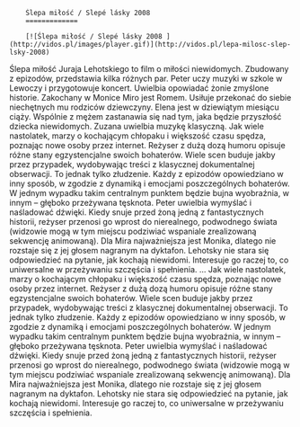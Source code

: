 
        Ślepa miłość / Slepé lásky 2008 
        =============
        
        [![Ślepa miłość / Slepé lásky 2008 ](http://vidos.pl/images/player.gif)](http://vidos.pl/lepa-milosc-slep-lsky-2008)
        
        
 Ślepa miłość Juraja Lehotskiego to film o miłości niewidomych. Zbudowany z epizodów, przedstawia kilka różnych par. Peter uczy muzyki w szkole w Lewoczy i przygotowuje koncert. Uwielbia opowiadać żonie zmyślone historie. Zakochany w Monice Miro jest Romem. Usiłuje przekonać do siebie niechętnych mu rodziców dziewczyny. Elena jest w dziewiątym miesiącu ciąży. Wspólnie z mężem zastanawia się nad tym, jaka będzie przyszłość dziecka niewidomych. Zuzana uwielbia muzykę klasyczną. Jak wiele nastolatek, marzy o kochającym chłopaku i większość czasu spędza, poznając nowe osoby przez internet. Reżyser z dużą dozą humoru opisuje różne stany egzystencjalne swoich bohaterów. Wiele scen buduje jakby przez przypadek, wydobywając treści z klasycznej dokumentalnej obserwacji. To jednak tylko złudzenie. Każdy z epizodów opowiedziano w inny sposób, w zgodzie z dynamiką i emocjami poszczególnych bohaterów. W jednym wypadku takim centralnym punktem będzie bujna wyobraźnia, w innym – głęboko przeżywana tęsknota. Peter uwielbia wymyślać i naśladować dźwięki. Kiedy snuje przed żoną jedną z fantastycznych historii, reżyser przenosi go wprost do nierealnego, podwodnego świata (widzowie mogą w tym miejscu podziwiać wspaniale zrealizowaną sekwencję animowaną). Dla Mira najważniejsza jest Monika, dlatego nie rozstaje się z jej głosem nagranym na dyktafon. Lehotsky nie stara się odpowiedzieć na pytanie, jak kochają niewidomi. Interesuje go raczej to, co uniwersalne w przeżywaniu szczęścia i spełnienia.  ... Jak wiele nastolatek, marzy o kochającym chłopaku i większość czasu spędza, poznając nowe osoby przez internet. Reżyser z dużą dozą humoru opisuje różne stany egzystencjalne swoich bohaterów. Wiele scen buduje jakby przez przypadek, wydobywając treści z klasycznej dokumentalnej obserwacji. To jednak tylko złudzenie. Każdy z epizodów opowiedziano w inny sposób, w zgodzie z dynamiką i emocjami poszczególnych bohaterów. W jednym wypadku takim centralnym punktem będzie bujna wyobraźnia, w innym – głęboko przeżywana tęsknota. Peter uwielbia wymyślać i naśladować dźwięki. Kiedy snuje przed żoną jedną z fantastycznych historii, reżyser przenosi go wprost do nierealnego, podwodnego świata (widzowie mogą w tym miejscu podziwiać wspaniale zrealizowaną sekwencję animowaną). Dla Mira najważniejsza jest Monika, dlatego nie rozstaje się z jej głosem nagranym na dyktafon. Lehotsky nie stara się odpowiedzieć na pytanie, jak kochają niewidomi. Interesuje go raczej to, co uniwersalne w przeżywaniu szczęścia i spełnienia.
    